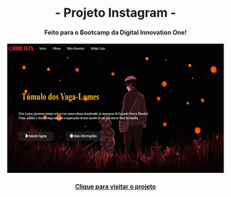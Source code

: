 
<h1 align="center">
<br>- Projeto Instagram -
</h1>

<h4 align="center">
  Feito para o Bootcamp da Digital Innovation One!
</h4>

<p align="center">
<img height="300em" alt="Projeto" src="img/Ghibliflix.png"/>
</p>
 
<h4 align="center"><a href="allysr.github.io/netflix-dio"/>Clique para visitar o projeto</a></h4>

<h1>

